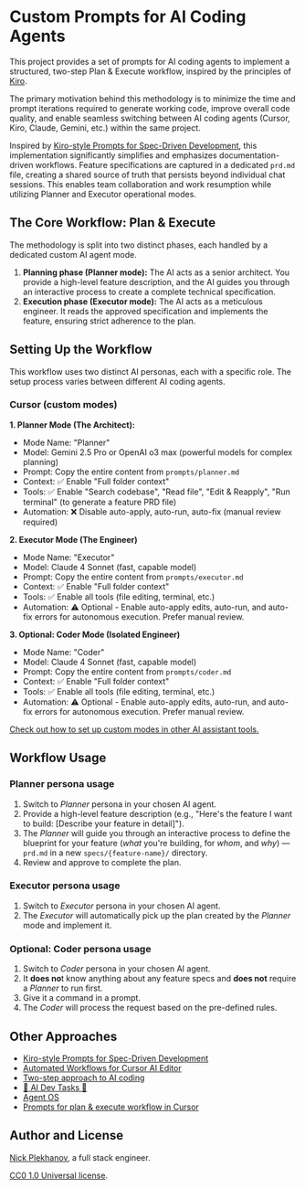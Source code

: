 # Custom Prompts for AI Coding Agents

This project provides a set of prompts for AI coding agents to implement a structured, two-step Plan & Execute workflow, inspired by the principles of [Kiro](https://kiro.dev/docs/specs/concepts/).

The primary motivation behind this methodology is to minimize the time and prompt iterations required to generate working code, improve overall code quality, and enable seamless switching between AI coding agents (Cursor, Kiro, Claude, Gemini, etc.) within the same project.

Inspired by [Kiro-style Prompts for Spec-Driven Development](https://github.com/andreskull/spec-driven-ai-coding), this implementation significantly simplifies and emphasizes documentation-driven workflows. Feature specifications are captured in a dedicated `prd.md` file, creating a shared source of truth that persists beyond individual chat sessions. This enables team collaboration and work resumption while utilizing Planner and Executor operational modes.

## The Core Workflow: Plan & Execute

The methodology is split into two distinct phases, each handled by a dedicated custom AI agent mode.

1. **Planning phase (Planner mode):** The AI acts as a senior architect. You provide a high-level feature description, and the AI guides you through an interactive process to create a complete technical specification.
1. **Execution phase (Executor mode):** The AI acts as a meticulous engineer. It reads the approved specification and implements the feature, ensuring strict adherence to the plan.

## Setting Up the Workflow

This workflow uses two distinct AI personas, each with a specific role. The setup process varies between different AI coding agents.

### Cursor (custom modes)

**1. Planner Mode (The Architect):**

- Mode Name: "Planner"
- Model: Gemini 2.5 Pro or OpenAI o3 max (powerful models for complex planning)
- Prompt: Copy the entire content from `prompts/planner.md`
- Context: ✅ Enable "Full folder context"
- Tools: ✅ Enable "Search codebase", "Read file", "Edit & Reapply", "Run terminal" (to generate a feature PRD file)
- Automation: ❌ Disable auto-apply, auto-run, auto-fix (manual review required)

**2. Executor Mode (The Engineer)**

- Mode Name: "Executor"
- Model: Claude 4 Sonnet (fast, capable model)
- Prompt: Copy the entire content from `prompts/executor.md`
- Context: ✅ Enable "Full folder context"
- Tools: ✅ Enable all tools (file editing, terminal, etc.)
- Automation: ⚠️ Optional - Enable auto-apply edits, auto-run, and auto-fix errors for autonomous execution. Prefer manual review.

**3. Optional: Coder Mode (Isolated Engineer)**

- Mode Name: "Coder"
- Model: Claude 4 Sonnet (fast, capable model)
- Prompt: Copy the entire content from `prompts/coder.md`
- Context: ✅ Enable "Full folder context"
- Tools: ✅ Enable all tools (file editing, terminal, etc.)
- Automation: ⚠️ Optional - Enable auto-apply edits, auto-run, and auto-fix errors for autonomous execution. Prefer manual review.

[Check out how to set up custom modes in other AI assistant tools.](https://github.com/andreskull/spec-driven-ai-coding#setting-up-the-workflow-in-different-ai-tools)

## Workflow Usage

### Planner persona usage

1. Switch to _Planner_ persona in your chosen AI agent.
1. Provide a high-level feature description (e.g., "Here's the feature I want to build: [Describe your feature in detail]").
1. The _Planner_ will guide you through an interactive process to define the blueprint for your feature (_what_ you're building, for _whom_, and _why_) — `prd.md` in a new `specs/{feature-name}/` directory.
1. Review and approve to complete the plan.

### Executor persona usage

1. Switch to _Executor_ persona in your chosen AI agent.
1. The _Executor_ will automatically pick up the plan created by the _Planner_ mode and implement it.

### Optional: Coder persona usage

1. Switch to _Coder_ persona in your chosen AI agent.
1. It **does no**t know anything about any feature specs and **does not** require a _Planner_ to run first.
1. Give it a command in a prompt.
1. The _Coder_ will process the request based on the pre-defined rules.

## Other Approaches

- [Kiro-style Prompts for Spec-Driven Development](https://github.com/andreskull/spec-driven-ai-coding)
- [Automated Workflows for Cursor AI Editor](https://github.com/nicksp/cursor-spec-workflow)
- [Two-step approach to AI coding](https://github.com/sapegin/two-step-ai-coding-modes)
- [🚀 AI Dev Tasks 🤖](https://github.com/snarktank/ai-dev-tasks)
- [Agent OS](https://github.com/buildermethods/agent-os)
- [Prompts for plan & execute workflow in Cursor](https://github.com/carlrannaberg/ai-coding)

## Author and License

[Nick Plekhanov](https://nikkhan.com/), a full stack engineer.

[CC0 1.0 Universal license](LICENSE).
